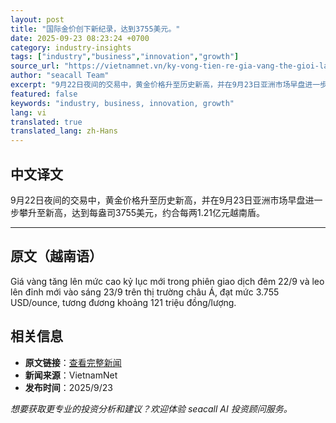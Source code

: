 ```yaml
---
layout: post
title: "国际金价创下新纪录，达到3755美元。"
date: 2025-09-23 08:23:24 +0700
category: industry-insights
tags: ["industry","business","innovation","growth"]
source_url: "https://vietnamnet.vn/ky-vong-tien-re-gia-vang-the-gioi-lap-ky-luc-moi-3-755-usd-2445245.html"
author: "seacall Team"
excerpt: "9月22日夜间的交易中，黄金价格升至历史新高，并在9月23日亚洲市场早盘进一步攀升至新高，达到每盎司3755美元，约合每两1.21亿元越南盾。..."
featured: false
keywords: "industry, business, innovation, growth"
lang: vi
translated: true
translated_lang: zh-Hans
---
```


## 中文译文

9月22日夜间的交易中，黄金价格升至历史新高，并在9月23日亚洲市场早盘进一步攀升至新高，达到每盎司3755美元，约合每两1.21亿元越南盾。

---

## 原文（越南语）

Giá vàng tăng lên mức cao kỷ lục mới trong phiên giao dịch đêm 22/9 và leo lên đỉnh mới vào sáng 23/9 trên thị trường châu Á, đạt mức 3.755 USD/ounce, tương đương khoảng 121 triệu đồng/lượng.

## 相关信息

- **原文链接**：[查看完整新闻](https://vietnamnet.vn/ky-vong-tien-re-gia-vang-the-gioi-lap-ky-luc-moi-3-755-usd-2445245.html)
- **新闻来源**：VietnamNet
- **发布时间**：2025/9/23

*想要获取更专业的投资分析和建议？欢迎体验 seacall AI 投资顾问服务。*